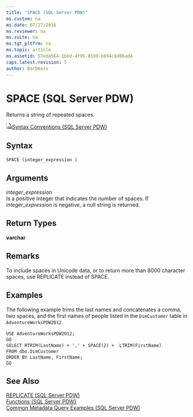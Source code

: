 ```yaml
---
title: "SPACE (SQL Server PDW)"
ms.custom: na
ms.date: 07/27/2016
ms.reviewer: na
ms.suite: na
ms.tgt_pltfrm: na
ms.topic: article
ms.assetid: 57ed4564-1bbd-4f95-8189-b694c8d06ad4
caps.latest.revision: 5
author: BarbKess
---
```

# SPACE (SQL Server PDW)
Returns a string of repeated spaces.  
  
![Topic link icon](../../mpp/sqlpdw/media/Topic_Link.gif "Topic_Link")[Syntax Conventions &#40;SQL Server PDW&#41;](../../mpp/sqlpdw/syntax-conventions-sql-server-pdw.md)  
  
## Syntax  
  
```  
SPACE (integer_expression )  
```  
  
## Arguments  
*integer_expression*  
Is a positive integer that indicates the number of spaces. If *integer_expression* is negative, a null string is returned.  
  
## Return Types  
**varchar**  
  
## Remarks  
To include spaces in Unicode data, or to return more than 8000 character spaces, use REPLICATE instead of SPACE.  
  
## Examples  
The following example trims the last names and concatenates a comma, two spaces, and the first names of people listed in the `DimCustomer` table in `AdventureWorksPDW2012`.  
  
```  
USE AdventureWorksPDW2012;  
GO  
SELECT RTRIM(LastName) + ',' + SPACE(2) +  LTRIM(FirstName)  
FROM dbo.DimCustomer  
ORDER BY LastName, FirstName;  
GO  
```  
  
## See Also  
[REPLICATE &#40;SQL Server PDW&#41;](../../mpp/sqlpdw/replicate-sql-server-pdw.md)  
[Functions &#40;SQL Server PDW&#41;](../../mpp/sqlpdw/functions-sql-server-pdw.md)  
[Common Metadata Query Examples &#40;SQL Server PDW&#41;](../../mpp/sqlpdw/common-metadata-query-examples-sql-server-pdw.md)  
  
